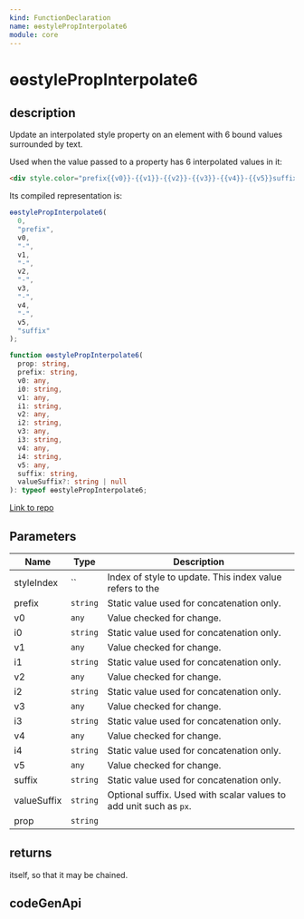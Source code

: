 ```yaml
---
kind: FunctionDeclaration
name: ɵɵstylePropInterpolate6
module: core
---
```


# ɵɵstylePropInterpolate6

## description

Update an interpolated style property on an element with 6 bound values surrounded by text.

Used when the value passed to a property has 6 interpolated values in it:

```html
<div style.color="prefix{{v0}}-{{v1}}-{{v2}}-{{v3}}-{{v4}}-{{v5}}suffix"></div>
```

Its compiled representation is:

```ts
ɵɵstylePropInterpolate6(
  0,
  "prefix",
  v0,
  "-",
  v1,
  "-",
  v2,
  "-",
  v3,
  "-",
  v4,
  "-",
  v5,
  "suffix"
);
```

```ts
function ɵɵstylePropInterpolate6(
  prop: string,
  prefix: string,
  v0: any,
  i0: string,
  v1: any,
  i1: string,
  v2: any,
  i2: string,
  v3: any,
  i3: string,
  v4: any,
  i4: string,
  v5: any,
  suffix: string,
  valueSuffix?: string | null
): typeof ɵɵstylePropInterpolate6;
```

[Link to repo](https://github.com/timdeschryver/angular/blob/master/packages/core/src/render3/instructions/style_prop_interpolation.ts#L247-L256)

## Parameters

| Name        | Type     | Description                                                        |
| ----------- | -------- | ------------------------------------------------------------------ |
| styleIndex  | ``       | Index of style to update. This index value refers to the           |
| prefix      | `string` | Static value used for concatenation only.                          |
| v0          | `any`    | Value checked for change.                                          |
| i0          | `string` | Static value used for concatenation only.                          |
| v1          | `any`    | Value checked for change.                                          |
| i1          | `string` | Static value used for concatenation only.                          |
| v2          | `any`    | Value checked for change.                                          |
| i2          | `string` | Static value used for concatenation only.                          |
| v3          | `any`    | Value checked for change.                                          |
| i3          | `string` | Static value used for concatenation only.                          |
| v4          | `any`    | Value checked for change.                                          |
| i4          | `string` | Static value used for concatenation only.                          |
| v5          | `any`    | Value checked for change.                                          |
| suffix      | `string` | Static value used for concatenation only.                          |
| valueSuffix | `string` | Optional suffix. Used with scalar values to add unit such as `px`. |
| prop        | `string` |                                                                    |

## returns

itself, so that it may be chained.

## codeGenApi
